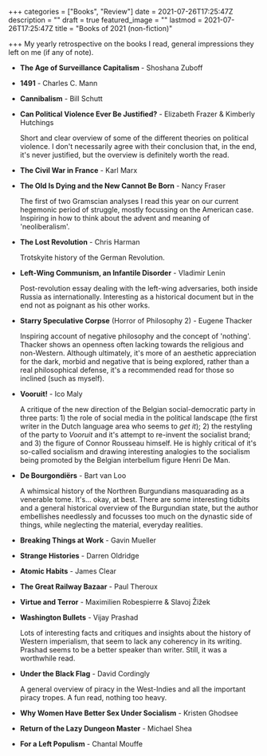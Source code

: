 +++
categories = ["Books", "Review"]
date = 2021-07-26T17:25:47Z
description = ""
draft = true
featured_image = ""
lastmod = 2021-07-26T17:25:47Z
title = "Books of 2021 (non-fiction)"

+++
My yearly retrospective on the books I read, general impressions they left on me (if any of note). 

<!--more-->

* **The Age of Surveillance Capitalism** - Shoshana Zuboff
* **1491** - Charles C. Mann
* **Cannibalism** - Bill Schutt
* **Can Political Violence Ever Be Justified?** - Elizabeth Frazer & Kimberly Hutchings

  Short and clear overview of some of the different theories on political violence. I don't necessarily agree with their conclusion that, in the end, it's never justified, but the overview is definitely worth the read.
* **The Civil War in France** - Karl Marx
* **The Old Is Dying and the New Cannot Be Born** - Nancy Fraser

  The first of two Gramscian analyses I read this year on our current hegemonic period of struggle, mostly focussing on the American case. Inspiring in how to think about the advent and meaning of 'neoliberalism'.
* **The Lost Revolution** - Chris Harman

  Trotskyite history of the German Revolution.
* **Left-Wing Communism, an Infantile Disorder** - Vladimir Lenin

  Post-revolution essay dealing with the left-wing adversaries, both inside Russia as internationally. Interesting as a historical document but in the end not as poignant as his other works.
* **Starry Speculative Corpse** (Horror of Philosophy 2) - Eugene Thacker

  Inspiring account of negative philosophy and the concept of 'nothing'. Thacker shows an openness often lacking towards the religious and non-Western. Although ultimately, it's more of an aesthetic appreciation for the dark, morbid and negative that is being explored, rather than a real philosophical defense, it's a recommended read for those so inclined (such as myself).
* **Vooruit!** - Ico Maly

  A critique of the new direction of the Belgian social-democratic party in three parts: 1) the role of social media in the political landscape (the first writer in the Dutch language area who seems to _get it_); 2) the restyling of the party to _Vooruit_ and it's attempt to re-invent the socialist brand; and 3) the figure of Connor Rousseau himself. He is highly critical of it's so-called socialism and drawing interesting analogies to the socialism being promoted by the Belgian interbellum figure Henri De Man.
* **De Bourgondiërs** - Bart van Loo

  A whimsical history of the Northren Burgundians masquarading as a venerable tome. It's... okay, at best. There are some interesting tidbits and a general historical overview of the Burgundian state, but the author embellishes needlessly and focusses too much on the dynastic side of things, while neglecting the material, everyday realities.
* **Breaking Things at Work** - Gavin Mueller
* **Strange Histories** - Darren Oldridge
* **Atomic Habits** - James Clear
* **The Great Railway Bazaar** - Paul Theroux
* **Virtue and Terror** - Maximilien Robespierre & Slavoj Žižek
* **Washington Bullets** - Vijay Prashad

  Lots of interesting facts and critiques and insights about the history of Western imperialism, that seem to lack any coherency in its writing. Prashad seems to be a better speaker than writer. Still, it was a worthwhile read.
* **Under the Black Flag** - David Cordingly

  A general overview of piracy in the West-Indies and all the important piracy tropes. A fun read, nothing too heavy.
* **Why Women Have Better Sex Under Socialism** - Kristen Ghodsee
* **Return of the Lazy Dungeon Master** - Michael Shea
* **For a Left Populism** - Chantal Mouffe